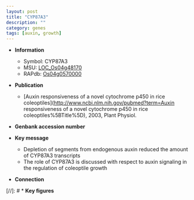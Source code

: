 ```yaml
---
layout: post
title: "CYP87A3"
description: ""
category: genes
tags: [auxin, growth]
---
```


* **Information**  
    + Symbol: CYP87A3  
    + MSU: [LOC_Os04g48170](http://rice.uga.edu/cgi-bin/ORF_infopage.cgi?orf=LOC_Os04g48170)  
    + RAPdb: [Os04g0570000](http://rapdb.dna.affrc.go.jp/viewer/gbrowse_details/irgsp1?name=Os04g0570000)  

* **Publication**  
    + [Auxin responsiveness of a novel cytochrome p450 in rice coleoptiles](http://www.ncbi.nlm.nih.gov/pubmed?term=Auxin responsiveness of a novel cytochrome p450 in rice coleoptiles%5BTitle%5D), 2003, Plant Physiol.

* **Genbank accession number**  

* **Key message**  
    + Depletion of segments from endogenous auxin reduced the amount of CYP87A3 transcripts
    + The role of CYP87A3 is discussed with respect to auxin signaling in the regulation of coleoptile growth

* **Connection**  

[//]: # * **Key figures**  


